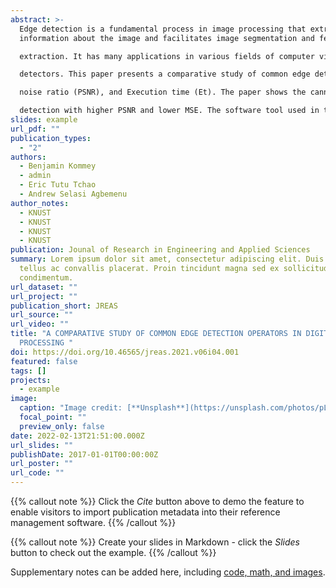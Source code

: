 ```yaml
---
abstract: >-
  Edge detection is a fundamental process in image processing that extracts
  information about the image and facilitates image segmentation and feature

  extraction. It has many applications in various fields of computer vision. Thus, it is very necessary to understand the performance of each of these edge

  detectors. This paper presents a comparative study of common edge detection operators in image processing using mean squared error (MSE), peak signal to

  noise ratio (PSNR), and Execution time (Et). The paper shows the canny edge detector is computationally expensive but provides higher accuracy in edge

  detection with higher PSNR and lower MSE. The software tool used in the project is MATLAB SIMULINK R2020a. 
slides: example
url_pdf: ""
publication_types:
  - "2"
authors:
  - Benjamin Kommey
  - admin
  - Eric Tutu Tchao
  - Andrew Selasi Agbemenu
author_notes:
  - KNUST
  - KNUST
  - KNUST
  - KNUST
publication: Jounal of Research in Engineering and Applied Sciences
summary: Lorem ipsum dolor sit amet, consectetur adipiscing elit. Duis posuere
  tellus ac convallis placerat. Proin tincidunt magna sed ex sollicitudin
  condimentum.
url_dataset: ""
url_project: ""
publication_short: JREAS
url_source: ""
url_video: ""
title: "A COMPARATIVE STUDY OF COMMON EDGE DETECTION OPERATORS IN DIGITAL IMAGE
  PROCESSING "
doi: https://doi.org/10.46565/jreas.2021.v06i04.001
featured: false
tags: []
projects:
  - example
image:
  caption: "Image credit: [**Unsplash**](https://unsplash.com/photos/pLCdAaMFLTE)"
  focal_point: ""
  preview_only: false
date: 2022-02-13T21:51:00.000Z
url_slides: ""
publishDate: 2017-01-01T00:00:00Z
url_poster: ""
url_code: ""
---
```


{{% callout note %}}
Click the *Cite* button above to demo the feature to enable visitors to import publication metadata into their reference management software.
{{% /callout %}}

{{% callout note %}}
Create your slides in Markdown - click the *Slides* button to check out the example.
{{% /callout %}}

Supplementary notes can be added here, including [code, math, and images](https://wowchemy.com/docs/writing-markdown-latex/).
